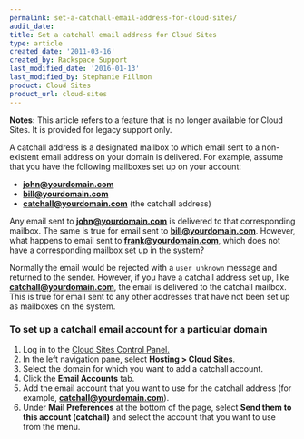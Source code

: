 ```yaml
---
permalink: set-a-catchall-email-address-for-cloud-sites/
audit_date:
title: Set a catchall email address for Cloud Sites
type: article
created_date: '2011-03-16'
created_by: Rackspace Support
last_modified_date: '2016-01-13'
last_modified_by: Stephanie Fillmon
product: Cloud Sites
product_url: cloud-sites
---
```


**Notes:** This article refers to a feature that is no longer available
for Cloud Sites. It is provided for legacy support only.

A catchall address is a designated mailbox to which email sent to a
non-existent email address on your domain is delivered. For example,
assume that you have the following mailboxes set up on your account:

-   **john@yourdomain.com**
-   **bill@yourdomain.com**
-   **catchall@yourdomain.com** (the catchall address)

Any email sent to **john@yourdomain.com** is delivered to that corresponding
mailbox. The same is true for email sent to **bill@yourdomain.com**.
However, what happens to email sent to **frank@yourdomain.com**, which does
not have a corresponding mailbox set up in the system?

Normally the email would be rejected with a `user unknown` message and
returned to the sender. However, if you have a catchall address set up,
like **catchall@yourdomain.com**, the email is delivered to the catchall
mailbox. This is true for email sent to any other addresses that have
not been set up as mailboxes on the system.

### To set up a catchall email account for a particular domain

1.  Log in to the [Cloud Sites Control Panel.](https://manage.rackspacecloud.com)
2.  In the left navigation pane, select **Hosting > Cloud Sites**.
3.  Select the domain for which you want to add a catchall account.
4.  Click the **Email Accounts** tab.
5.  Add the email account that you want to use for the catchall address
    (for example, **catchall@yourdomain.com**).
6.  Under **Mail Preferences** at the bottom of the page, select **Send
    them to this account (catchall)** and select the account that you
    want to use from the menu.
